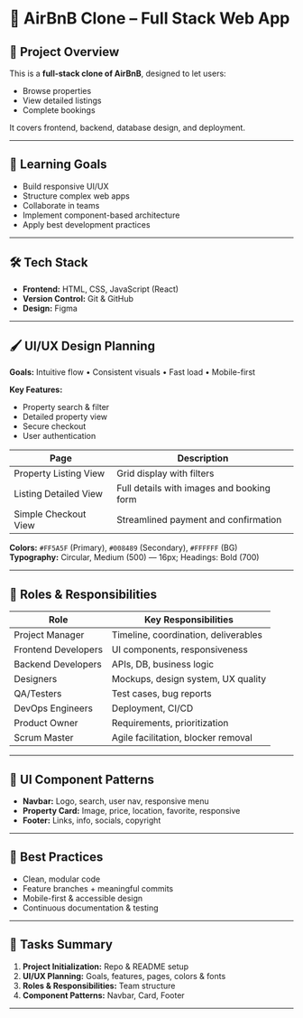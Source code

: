 # 🏡 AirBnB Clone – Full Stack Web App

## 📌 Project Overview
This is a **full-stack clone of AirBnB**, designed to let users:
- Browse properties
- View detailed listings
- Complete bookings

It covers frontend, backend, database design, and deployment.

---

## 🎯 Learning Goals
- Build responsive UI/UX  
- Structure complex web apps  
- Collaborate in teams  
- Implement component-based architecture  
- Apply best development practices

---

## 🛠 Tech Stack
- **Frontend:** HTML, CSS, JavaScript (React)  
- **Version Control:** Git & GitHub  
- **Design:** Figma

---

## 🖌 UI/UX Design Planning
**Goals:** Intuitive flow • Consistent visuals • Fast load • Mobile-first  

**Key Features:**  
- Property search & filter  
- Detailed property view  
- Secure checkout  
- User authentication  

| Page                   | Description                                                       |
|-------------------------|-------------------------------------------------------------------|
| Property Listing View   | Grid display with filters                                        |
| Listing Detailed View   | Full details with images and booking form                        |
| Simple Checkout View    | Streamlined payment and confirmation                             |

**Colors:** `#FF5A5F` (Primary), `#008489` (Secondary), `#FFFFFF` (BG)  
**Typography:** Circular, Medium (500) — 16px; Headings: Bold (700)

---

## 👥 Roles & Responsibilities
| Role                | Key Responsibilities                                      |
|----------------------|-----------------------------------------------------------|
| Project Manager      | Timeline, coordination, deliverables                      |
| Frontend Developers  | UI components, responsiveness                             |
| Backend Developers   | APIs, DB, business logic                                  |
| Designers            | Mockups, design system, UX quality                        |
| QA/Testers           | Test cases, bug reports                                  |
| DevOps Engineers     | Deployment, CI/CD                                        |
| Product Owner        | Requirements, prioritization                             |
| Scrum Master         | Agile facilitation, blocker removal                       |

---

## 🧩 UI Component Patterns
- **Navbar:** Logo, search, user nav, responsive menu  
- **Property Card:** Image, price, location, favorite, responsive  
- **Footer:** Links, info, socials, copyright

---

## 🧪 Best Practices
- Clean, modular code  
- Feature branches + meaningful commits  
- Mobile-first & accessible design  
- Continuous documentation & testing

---


## 🚀 Tasks Summary
1. **Project Initialization:** Repo & README setup  
2. **UI/UX Planning:** Goals, features, pages, colors & fonts  
3. **Roles & Responsibilities:** Team structure  
4. **Component Patterns:** Navbar, Card, Footer

---
